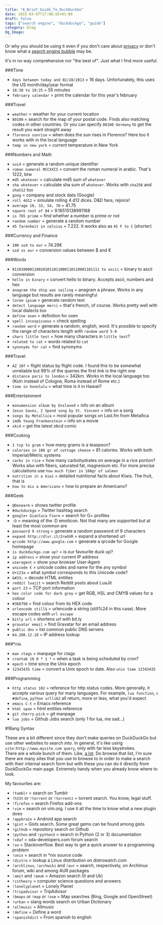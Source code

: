 ```yaml
---
title: "A_Brief_Guide_To_DuckDuckGo"
date: 2015-03-07T17:08:55+01:00
draft: false
tags: ["search engine", "duckduckgo", "guide"]
category: blog
Og_Image: 
---
```


Or why you should be using it even if you don't care about [privacy](http://donttrack.us/) or don't know what a [search engine bubble](http://dontbubble.us/) may be.

It's in no way comprehensive nor "the best of". Just what I find more useful.

###Time


* `days between today and 02/28/2013` = 16 days. Unfortunately, this uses the US month/day/year format
* `18:30 to 19:25` = 55 minutes
* `february calendar` = print the calendar for this year's february

###Travel


* `weather` = weather for your current location
* `80100` = search for the map of your postal code. Finds also matching codes in other countries. Or you can specify `80100 Germany` to  get the result you want straight away
* `florence sunrise` = when does the sun rises in Florence? Here too it works with in the local language
* `temp in new york` = current temperature in New York

###Numbers and Math


* `uuid` = generate a random unique identifier
* `roman numeral MCCXXII` = convert the roman numeral in arabic. That's 1222, btw
* `md5 whatever` = calculate md5 sum of `whatever`
* `sha whatever` = calculate sha sum of `whatever`. Works with `sha256` and `sha512` too
* `goog` = company and stock data (Google)
* `roll 4d12` = simulate rolling 4 d12 dices. D&amp;D fans, rejoice!
* `average 10, 33, 54, 70` = 41.75
* `square root of 84` =  9.16515138991168
* `is 765 prime` = find whether a number is prime or not
* `random number` = generate a random number
* `45 farenheit in celsius` = 7.222. It works also as `45 F to C` (shorter)

###Currency and Finance


* `100 usd to eur` = 74.28€
* `usd vs eur` = conversion values between $ and €

###Words


* `0110100001100101011011000110110001101111 to ascii` = binary to ascii conversion
* `hello in binary` = convert hello to binary. Accepts ascii, numbers and hex
* `anagram the ship was sailing` = anagram a phrase. Works in any language but results are rarely meaningful
* `lorem ipsum` = generate random text
* `detect language merci` = that's french, of course. Works pretty well with local dialects too
* `define oxen` = definition for oxen
* `spell incospicuous` = check spelling
* `random word` = generate a random, english, word. It's possible to specify the range of characters length with `random word 5-9`
* `chars little test` = how many characters in `little test`?
* `related to cat` = words related to `cat`
* `synonyms for cat` = find synonyms

###Travel


* `AZ 107` = flight status by flight code. I found this to be somewhat unreliable but 99% of the queries the first link is the right one
* `distance paris to london` = 342km. Works in the local language too (Koln instead of Cologne, Roma instead of Rome etc.)
* `time in honolulu` = what time is it in Hawaii?

###Entertainment


* `monumension album by Enslaved` = info on an album
* `Jesus Saves, I Spend song by St. Vincent` = info on a song
* `songs by Metallica` = most popular songs on Last.fm from Metallica
* `imdb Young Frankenstein` = info on a movie
* `xkcd` = get the latest xkcd comic

###Cooking


* `1 tsp to gram` = how many grams is a teaspoon?
* `calories in 100 gr of cottage cheese` = 81 calories. Works with both Imperial/Metric systems
* `carbs in rice` = how many carbohydrates on average in a rice portion? Works also with fibers, saturated fat, magnesium etc. For more precise calculations use `how much fiber in 100gr of salmon`
* `nutrition in a kiwi` = detailed nutritional facts about Kiwis. The fruit, that is
* `how to mix a Americano` = how to prepare an Americano?

###Geek


* `@Donearm` = shows twitter profile
* `#duckduckgo` = Twitter hashtag search
* `google+ Gianluca Fiore` = search for G+ profiles
* `:D` = meaning of the :D emoticon. Not that many are supported but at least the most common are
* `password 9 strong` = generate a random password of 9 characters
* `expand http://dlvr.it/2rwGVR` = expand a shortened url
* `qrcode http://www.google.com` = generate a qrcode for Google homepage
* `is duckduckgo.com up?` = is our favourite duck up?
* `ip address` = show your current IP address
* `useragent` = show your browser User-Agent
* `unicode €` = unicode codes and name for the any symbol
* `U+123a` = what symbol corresponds to this Unicode code?
* `&#33;` = decode HTML entities
* `reddit luajit` = search Reddit posts about LuaJit
* `port 23` = TCP port information
* `hex color code for dark grey` = get RGB, HSL and CMYB values for a colour
* `#368798` = find colour from its HEX code
* `urlencode still$` = urlencode a string (still%24 in this case). More escape codes with `url escape`
* `bitly url` = shortens url with bit.ly
* `gravatar email` = find Gravatar for an email address
* `public dns` = list common public DNS servers
* `64.200.12.10` = IP address lookup

###*nix


* `man ctags` = manpage for ctags
* `crontab 10 0 * 1 *` = when a task is being scheduled by cron?
* `epoch` = time since the Unix epoch
* `12343435 time` = convert a Unix epoch to date. Also `unix time 12343435`

###Programming


* `http status 102` = reference for http status codes. More generally, it accepts various query for many languages. For example, `lua function`, `c #define`, `python urllib2` all return, more or less, what you'd expect
* `emacs C-t` = Emacs reference
* `html span` = html entities reference
* `git cherry-pick` = git manpage
* `lua jobs` = Github Jobs search (only 1 for lua, me sad...)

#!Bang Syntax

These are a bit different since they don't make queries on DuckDuckGo but use other websites to search *into*. In general, it's like using `site:http://www.mysite.com query`, only with far less keystrokes.  
There are a whole bunch of them. Like, [a lot](https://duckduckgo.com/bang.html). Do browse that list, I'm sure there are many sites that you use to browse to in order to make a search with their internal search form but with these you can do it directly from DuckDuckGo main page. Extremely handy when you already know where to look.

My favourites are:

* `!tumblr` = search on Tumblr
* `!h33t` or `!torrent` or `!torrentz` = torrent search. You know, legal stuff.
* `!firefox` = search Firefox add-ons
* `!vim` = search on vim.org. I use it all the time to know what a new plugin does
* `!appbrain` = Android app search
* `!gist` = Gists search. Some great gems can be found among gists
* `!github` = repository search on Github
* `!python` and `!python3` = search in Python (2 or 3) documentation
* `!xdaf` = xda-developers.com forum search
* `!so` = Stackoverflow. Best way to get a quick answer to a programming problem
* `!unix` = search in \*nix source code
* `!distro` = lookup a Linux distribution on distrowatch.com
* `!archlinux`, `!archwiki` and `!aur` = search, respectively, on Archlinux forum, wiki and among AUR packages
* `!amit` and `!amuk` = Amazon search (It and Uk)
* `!cstheory` = computer science questions and answers
* `!lonelyplanet` = Lonely Planet
* `!tripadvisor` = TripAdvisor
* `!bmaps` or `!map` or `!osm` = Map searches (Bing, Google and OpenStreet)
* `!urban` = slang words search on Urban Dictionary
* `!allmusic` = Allmusic
* `!define` = Define a word
* `!spanishdict` = From spanish to english
